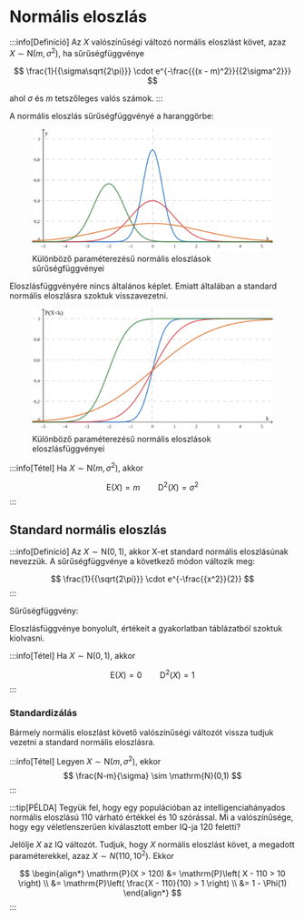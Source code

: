 # Normális eloszlás

:::info[Definíció]
Az $X$ valószínűségi változó normális eloszlást követ, azaz $X \sim \mathrm{N}(m, \sigma^2)$, ha sűrűségfüggvénye

$$
\frac{1}{{\sigma\sqrt{2\pi}}} \cdot e^{-\frac{{(x - m)^2}}{{2\sigma^2}}}
$$

ahol $\sigma$ és $m$ tetszőleges valós számok.
:::

A normális eloszlás sűrűségfüggvényé a haranggörbe:

<figure>
<img src="/img/probstat/Norm_pdf.svg" alt="drawing"/>
<figcaption>Különböző paraméterezésű normális eloszlások sűrűségfüggvényei</figcaption>
</figure>

Eloszlásfüggvényére nincs általános képlet. Emiatt általában a standard normális eloszlásra szoktuk visszavezetni.

<figure>
<img src="/img/probstat/Norm_cdf.svg" alt="drawing"/>
<figcaption>Különböző paraméterezésű normális eloszlások eloszlásfüggvényei</figcaption>
</figure>


:::info[Tétel]
Ha $X \sim \mathrm{N}(m, \sigma^2)$, akkor

$$
\mathrm{E}(X) = m \qquad \mathrm{D}^2(X) = \sigma^2
$$
:::

## Standard normális eloszlás
:::info[Definíció]
Az $X \sim \mathrm{N}(0, 1)$, akkor X-et standard normális eloszlásúnak nevezzük. A sűrűségfüggvénye a következő módon
változik meg:

$$
\frac{1}{{\sqrt{2\pi}}} \cdot e^{-\frac{{x^2}}{2}}
$$
:::

Sűrűségfüggvény:

Eloszlásfüggvénye bonyolult, értékeit a gyakorlatban táblázatból szoktuk kiolvasni.

:::info[Tétel]
Ha $X \sim \mathrm{N}(0, 1)$, akkor

$$
\mathrm{E}(X) = 0 \qquad \mathrm{D}^2(X) = 1
$$
:::

### Standardizálás
Bármely normális eloszlást követő valószínűségi változót vissza tudjuk vezetni a standard normális eloszlásra.

:::info[Tétel]
Legyen $X \sim \mathrm{N}(m, \sigma^2)$, ekkor
$$
\frac{N-m}{\sigma} \sim \mathrm{N}(0,1)
$$
:::


:::tip[PÉLDA]
Tegyük fel, hogy egy populációban az intelligenciahányados normális eloszlású $110$ várható értékkel és $10$
szórással. Mi a valószínűsége, hogy egy véletlenszerűen kiválasztott ember IQ-ja $120$ feletti?

Jelölje $X$ az IQ változót. Tudjuk, hogy $X$ normális eloszlást követ, a megadott paraméterekkel, azaz
$X \sim N(110, 10^2)$. Ekkor

$$
\begin{align*}
\mathrm{P}(X > 120)
&= \mathrm{P}\left( X - 110 > 10 \right) \\
&= \mathrm{P}\left( \frac{X - 110}{10} > 1 \right) \\
&= 1 - \Phi(1)
\end{align*}
$$
:::
